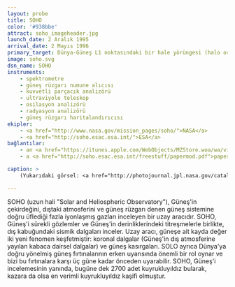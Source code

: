 ```yaml
---
layout: probe
title: SOHO
color: '#938bbe'
attract: soho_imageheader.jpg
launch_date: 2 Aralık 1995
arrival_date: 2 Mayıs 1996
primary_target: Dünya-Güneş L1 noktasındaki bir hale yörüngesi (halo orbit)
image: soho.svg
dsn_name: SOHO
instruments:
    - spektrometre
    - güneş rüzgarı numune alıcısı
    - kuvvetli parçacık analizörü
    - ultraviyole teleskop
    - osilasyon analizörü
    - radyasyon analizörü
    - güneş rüzgarı haritalandırıcısı
ekipler:
    - <a href="http://www.nasa.gov/mission_pages/soho/">NASA</a>
    - <a href="http://soho.esac.esa.int/">ESA</a>
bağlantılar:
    - an <a href="https://itunes.apple.com/WebObjects/MZStore.woa/wa/viewSoftware?id=356679615&mt=8">iPhone app</a> that displays the latest images taken by SOHO
    - a <a href="http://soho.esac.esa.int/freestuff/papermod.pdf">paper model</a> of the spacecraft

caption: >
    (Yukarıdaki görsel: <a href="http://photojournal.jpl.nasa.gov/catalog/PIA03149">Güneşteki bir patlamanın</a> SOHO (ESA/NASA/SOHO) tarafından çekilmiş ultraviyole görüntüsü)

---
```

SOHO (uzun hali "Solar and Heliospheric Observatory"), Güneş'in çekirdeğini, dıştaki atmosferini ve güneş rüzgarı denen güneş sistemine doğru üflediği fazla iyonlaşmış gazları inceleyen bir uzay aracıdır. SOHO, Güneş'i sürekli gözlemler ve Güneş'in derinliklerindeki titreşmelerle birlikte, dış kabuğundaki sismik dalgaları inceler. Uzay aracı, güneşe ait kayda değer iki yeni fenomen keşfetmiştir: koronal dalgalar (Güneş'in dış atmosferine yayılan kabaca dairsel dalgalar) ve güneş kasırgaları. SOLO ayrıca Dünya'ya doğru yönelmiş güneş fırtınalarının erken uyarısında önemli bir rol oynar ve bizi bu fırtınalara karşı üç güne kadar önceden uyarabilir. SOHO, Güneş'i incelemesinin yanında, bugüne dek 2700 adet kuyrukluyıldız bularak, kazara da olsa en verimli kuyrukluyıldız kaşifi olmuştur.